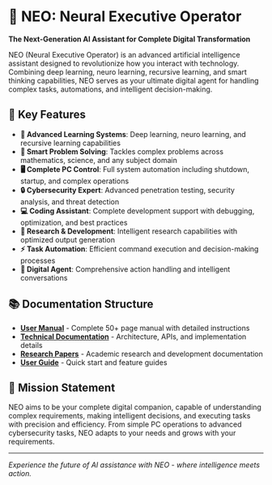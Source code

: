 # 🔹 NEO: Neural Executive Operator

**The Next-Generation AI Assistant for Complete Digital Transformation**

NEO (Neural Executive Operator) is an advanced artificial intelligence assistant designed to revolutionize how you interact with technology. Combining deep learning, neuro learning, recursive learning, and smart thinking capabilities, NEO serves as your ultimate digital agent for handling complex tasks, automations, and intelligent decision-making.

## 🚀 Key Features

- **🧠 Advanced Learning Systems**: Deep learning, neuro learning, and recursive learning capabilities
- **🎯 Smart Problem Solving**: Tackles complex problems across mathematics, science, and any subject domain
- **🖥️ Complete PC Control**: Full system automation including shutdown, startup, and complex operations
- **🔒 Cybersecurity Expert**: Advanced penetration testing, security analysis, and threat detection
- **💻 Coding Assistant**: Complete development support with debugging, optimization, and best practices
- **🔬 Research & Development**: Intelligent research capabilities with optimized output generation
- **⚡ Task Automation**: Efficient command execution and decision-making processes
- **🤖 Digital Agent**: Comprehensive action handling and intelligent conversations

## 📚 Documentation Structure

- **[User Manual](docs/manual/)** - Complete 50+ page manual with detailed instructions
- **[Technical Documentation](docs/technical/)** - Architecture, APIs, and implementation details
- **[Research Papers](docs/research/)** - Academic research and development documentation
- **[User Guide](docs/user-guide/)** - Quick start and feature guides

## 🎯 Mission Statement

NEO aims to be your complete digital companion, capable of understanding complex requirements, making intelligent decisions, and executing tasks with precision and efficiency. From simple PC operations to advanced cybersecurity tasks, NEO adapts to your needs and grows with your requirements.

---

*Experience the future of AI assistance with NEO - where intelligence meets action.*